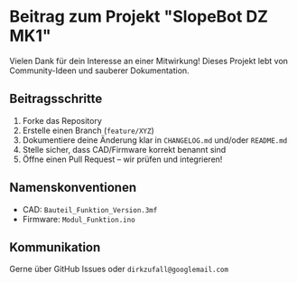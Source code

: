 # Beitrag zum Projekt "SlopeBot DZ MK1"

Vielen Dank für dein Interesse an einer Mitwirkung! Dieses Projekt lebt von Community-Ideen und sauberer Dokumentation.

## Beitragsschritte

1. Forke das Repository
2. Erstelle einen Branch (`feature/XYZ`)
3. Dokumentiere deine Änderung klar in `CHANGELOG.md` und/oder `README.md`
4. Stelle sicher, dass CAD/Firmware korrekt benannt sind
5. Öffne einen Pull Request – wir prüfen und integrieren!

## Namenskonventionen
- CAD: `Bauteil_Funktion_Version.3mf`
- Firmware: `Modul_Funktion.ino`

## Kommunikation
Gerne über GitHub Issues oder `dirkzufall@googlemail.com`
